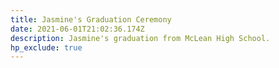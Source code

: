 ```yaml
---
title: Jasmine's Graduation Ceremony
date: 2021-06-01T21:02:36.174Z
description: Jasmine's graduation from McLean High School.
hp_exclude: true
---
```

